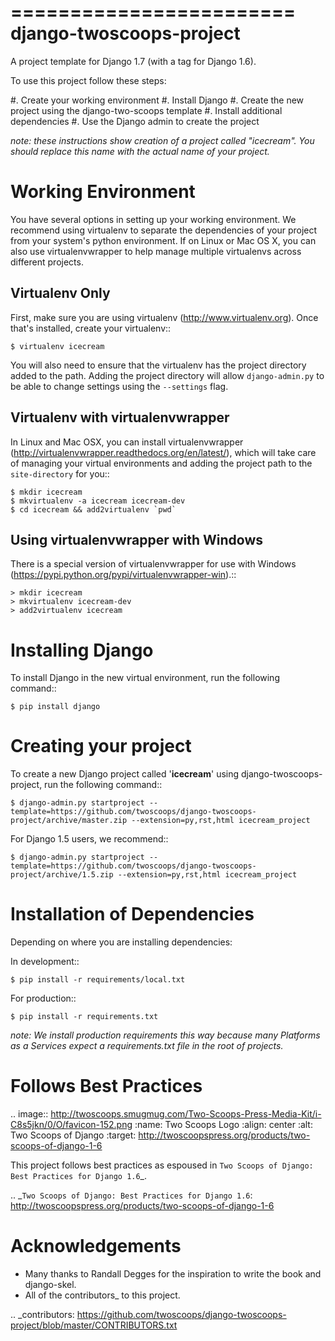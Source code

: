 ========================
django-twoscoops-project
========================

A project template for Django 1.7 (with a tag for Django 1.6).

To use this project follow these steps:

#. Create your working environment
#. Install Django
#. Create the new project using the django-two-scoops template
#. Install additional dependencies
#. Use the Django admin to create the project

*note: these instructions show creation of a project called "icecream".  You
should replace this name with the actual name of your project.*

Working Environment
===================

You have several options in setting up your working environment.  We recommend
using virtualenv to separate the dependencies of your project from your system's
python environment.  If on Linux or Mac OS X, you can also use virtualenvwrapper to help manage multiple virtualenvs across different projects.

Virtualenv Only
---------------

First, make sure you are using virtualenv (http://www.virtualenv.org). Once
that's installed, create your virtualenv::

    $ virtualenv icecream

You will also need to ensure that the virtualenv has the project directory
added to the path. Adding the project directory will allow `django-admin.py` to
be able to change settings using the `--settings` flag.

Virtualenv with virtualenvwrapper
------------------------------------

In Linux and Mac OSX, you can install virtualenvwrapper (http://virtualenvwrapper.readthedocs.org/en/latest/),
which will take care of managing your virtual environments and adding the
project path to the `site-directory` for you::

    $ mkdir icecream
    $ mkvirtualenv -a icecream icecream-dev
    $ cd icecream && add2virtualenv `pwd`

Using virtualenvwrapper with Windows
----------------------------------------

There is a special version of virtualenvwrapper for use with Windows (https://pypi.python.org/pypi/virtualenvwrapper-win).::

    > mkdir icecream
    > mkvirtualenv icecream-dev
    > add2virtualenv icecream


Installing Django
=================

To install Django in the new virtual environment, run the following command::

    $ pip install django

Creating your project
=====================

To create a new Django project called '**icecream**' using
django-twoscoops-project, run the following command::

    $ django-admin.py startproject --template=https://github.com/twoscoops/django-twoscoops-project/archive/master.zip --extension=py,rst,html icecream_project

For Django 1.5 users, we recommend::

    $ django-admin.py startproject --template=https://github.com/twoscoops/django-twoscoops-project/archive/1.5.zip --extension=py,rst,html icecream_project

Installation of Dependencies
=============================

Depending on where you are installing dependencies:

In development::

    $ pip install -r requirements/local.txt

For production::

    $ pip install -r requirements.txt

*note: We install production requirements this way because many Platforms as a
Services expect a requirements.txt file in the root of projects.*

Follows Best Practices
======================

.. image:: http://twoscoops.smugmug.com/Two-Scoops-Press-Media-Kit/i-C8s5jkn/0/O/favicon-152.png
   :name: Two Scoops Logo
   :align: center
   :alt: Two Scoops of Django
   :target: http://twoscoopspress.org/products/two-scoops-of-django-1-6

This project follows best practices as espoused in `Two Scoops of Django: Best Practices for Django 1.6`_.

.. _`Two Scoops of Django: Best Practices for Django 1.6`: http://twoscoopspress.org/products/two-scoops-of-django-1-6

Acknowledgements
================

- Many thanks to Randall Degges for the inspiration to write the book and django-skel.
- All of the contributors_ to this project.

.. _contributors: https://github.com/twoscoops/django-twoscoops-project/blob/master/CONTRIBUTORS.txt
